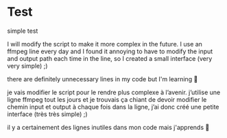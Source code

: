 # Test
simple test

I will modify the script to make it more complex in the future. I use an ffmpeg line every day and I found it annoying to have to modify the input and output path each time in the line, so I created a small interface (very very simple) ;)

there are definitely unnecessary lines in my code but I'm learning 🧐






je vais modifier le script pour le rendre plus complexe à l’avenir. j’utilise une ligne ffmpeg tout les jours et je trouvais ça chiant de devoir modifier le chemin input et output à chaque fois dans la ligne, j’ai donc créé une petite interface (très très simple) ;)


il y a certainement des lignes inutiles dans mon code mais j'apprends 🧐